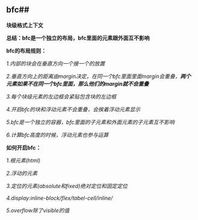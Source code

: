 ## bfc##



**块级格式上下文**

**总结：bfc是一个独立的布局，bfc里面的元素跟外面互不影响**



**bfc的布局规则：**

*1.内部的块会在垂直方向一个接一个的放置*


*2.垂直方向上的距离由margin决定，在同一个bfc里面里面margin会重叠，**两个元素如果不在同一个bfc里面，那么他们的margin就不会重叠***

*3.每个块级元素的左边框会紧贴包含块的左边框*

*4.开启bfc的块和浮动元素不会重叠，会挨着浮动元素显示*

*5.bfc是一个独立的容器，bfc里面的子元素和外面元素的子元素互不影响*

*6.计算bfc高度的时候，浮动元素也参与运算*



**如何开启bfc：**

*1.根元素(html)*

*2.浮动的元素*

*3.定位的元素(absolute和fixed)绝对定位和固定定位*

*4.display:inline-block/flex/tabel-cell/inline/*

*5.overflow除了visible的值*